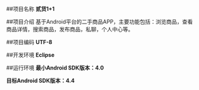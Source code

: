 ##项目名称
**贰货1+1**

##项目介绍
基于Android平台的二手商品APP，主要功能包括：浏览商品，查看商品详情，搜索商品，发布商品，私聊，个人中心等。

##项目编码
**UTF-8**

##开发环境
**Eclipse**

##运行环境
**最小Android SDK版本：4.0**

**目标Android SDK版本：4.4**